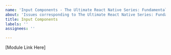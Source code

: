 ```yaml
---
name: 'Input Components - The Ultimate React Native Series: Fundamentals'
about: 'Issues corresponding to The Ultimate React Native Series: Fundamentals courses'
title: Input Components
labels: ''
assignees: ''

---
```


[Module Link Here]
